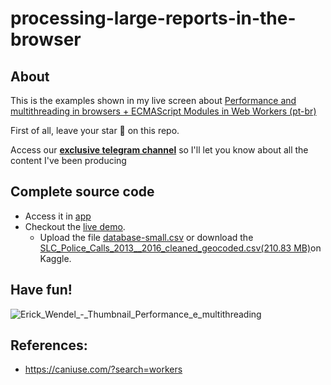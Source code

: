 # processing-large-reports-in-the-browser

## About

This is the examples shown in my live screen about [Performance and multithreading in browsers + ECMAScript Modules in Web Workers (pt-br)](https://www.youtube.com/live/-wXPxJYhZeI?feature=share)

First of all, leave your star 🌟 on this repo.

Access our [**exclusive telegram channel**](https://bit.ly/canalerickwendel) so I'll let you know about all the content I've been producing 

## Complete source code
- Access it in [app](./recorded/)
- Checkout the [live demo](https://erickwendel.github.io/processing-large-reports-in-the-browser/recorded).
  - Upload the file [database-small.csv](./recorded/assets/database-small.csv) or download the [SLC_Police_Calls_2013__2016_cleaned_geocoded.csv(210.83 MB)](https://www.kaggle.com/datasets/foenix/slc-crime?select=SLC_Police_Calls_2013__2016_cleaned_geocoded.csv)on Kaggle.


## Have fun!

![Erick_Wendel_-_Thumbnail_Performance_e_multithreading](https://user-images.githubusercontent.com/8060102/221061262-f9425071-0080-48ff-b69c-55d9036937ba.jpg)

## References:
- https://caniuse.com/?search=workers
